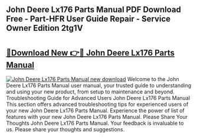 ## John Deere Lx176 Parts Manual PDF Download Free - Part-HFR User Guide Repair - Service Owner Edition 2tg1V

# <h2><a href="http://bc8574.oget.top/?id=John+Deere+Lx176+Parts+Manual">🔗Download New 👉🔴 John Deere Lx176 Parts Manual</a></h2>

[![John Deere Lx176 Parts Manual new download](https://i.imgur.com/5g1atiW.png)](http://bc8574.oget.top/?id=John+Deere+Lx176+Parts+Manual)
Welcome to the John Deere Lx176 Parts Manual user manual, your trusted guide to understanding and using your new product, from setup to maintenance and beyond. Troubleshooting Guide for Advanced Users John Deere Lx176 Parts Manual This section offers advanced troubleshooting tips for experienced users of your new John Deere Lx176 Parts Manual. Experience the power of list of features with your new John Deere Lx176 Parts Manual. Please Share Your Thoughts John Deere Lx176 Parts Manual. Your feedback is invaluable to us. Please share your thoughts and suggestions.
